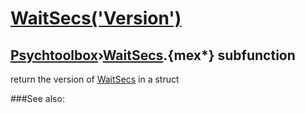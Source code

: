 # [WaitSecs('Version')](WaitSecs-Version) 
## [Psychtoolbox](Pyschtoolbox)&#8250;[WaitSecs](WaitSecs).{mex*} subfunction


return the version of [WaitSecs](WaitSecs) in a struct  


###See also:

